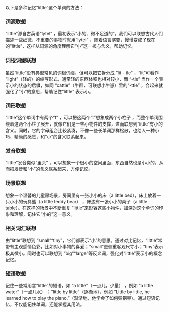 以下是多种记忆“little”这个单词的方法：

### 词源联想
“little”源自古英语“lytel” ，最初表示“小的、微不足道的”。我们可以联想古代人们描述一些细微、不重要的事物时就用“lytel” ，随着语言演变，慢慢变成了现在的“little”，这样从词源的角度理解它“小”这一核心含义，帮助记忆。

### 词根词缀联想
虽然“little”没有典型常见的词根词缀，但可以把它拆分成 “lit - tle” ，“lit”可看作 “light”（轻的）的缩写形式，通常轻的东西体积也相对较小，而 “-tle” 当作一个表示小的状态的后缀，如同 “cattle”（牛群，可联想小牛崽）里的“-ttle” ，合起来就强化了“小”的意思，帮助记住“little” 表示小。

### 词形联想
“little”这个单词中有两个“t” ，可以把这两个“t”想象成两个小柱子 ，而整个单词围绕着这两个小柱子展开，就像它们是一些小物件的支撑，进而联想到“little”有小的含义。同时，它的字母组合比较紧凑，不像一些长单词那样松散，也给人一种小巧、精简的感觉，和“小”的含义联系起来。

### 发音联想
“little”发音类似“里头” ，可以想象一个很小的空间里面，东西自然也是小小的，从而把发音和“小”的含义联系起来，方便记忆。 

### 场景联想
想象一个温馨的儿童房场景，房间里有一张小小的床（a little bed），床上放着一只小小的玩具熊（a little teddy bear） ，床边有一张小小的桌子（a little table）。在这样的场景中不断重复 “little”来形容这些小物件，加深对这个单词的印象和理解，记住它“小的”这一意义。

### 相关词汇联想
由“little”联想到 “small”“tiny”，它们都表示“小”的意思。通过对比记忆，“little”常带有主观感情色彩，比如对小事物的喜爱；“small”更侧重客观尺寸小；“tiny”表示极其微小。同时也可以联想到 “big”“large”等反义词，强化对“little”表示小的概念记忆。

### 短语联想
记住一些常用含“little”的短语，如 “a little”（一点儿，少量） ，例如 “a little water”（一点儿水） ；“little by little”（逐渐地），例如 “Little by little, he learned how to play the piano.”（渐渐地，他学会了如何弹钢琴）。通过短语记忆，不仅能记住单词，还能掌握其用法。 